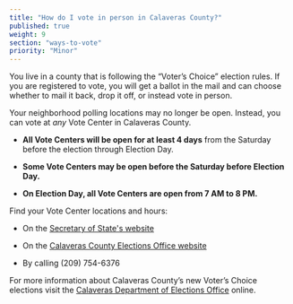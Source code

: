 ```yaml
---
title: "How do I vote in person in Calaveras County?"
published: true
weight: 9
section: "ways-to-vote"
priority: "Minor"
---
```


You live in a county that is following the “Voter’s Choice” election rules. If you are registered to vote, you will get a ballot in the mail and can choose whether to mail it back, drop it off, or instead vote in person.

Your neighborhood polling locations may no longer be open. Instead, you can vote at *any* Vote Center in Calaveras County.   

- **All Vote Centers will be open for at least 4 days** from the Saturday before the election through Election Day. 

- **Some Vote Centers may be open before the Saturday before Election Day.**

- **On Election Day, all Vote Centers are open from 7 AM to 8 PM.**  

Find your Vote Center locations and hours:  

- On the [Secretary of State's website](https://caearlyvoting.sos.ca.gov/) 

- On the [Calaveras County Elections Office website](https://elections.calaverasgov.us/Next-Election/June-Primary-Election/Where-to-Vote)   

- By calling (209) 754-6376      

For more information about Calaveras County’s new Voter’s Choice elections visit the [Calaveras Department of Elections Office](https://elections.calaverasgov.us/Voter-Services/VCA) online.
